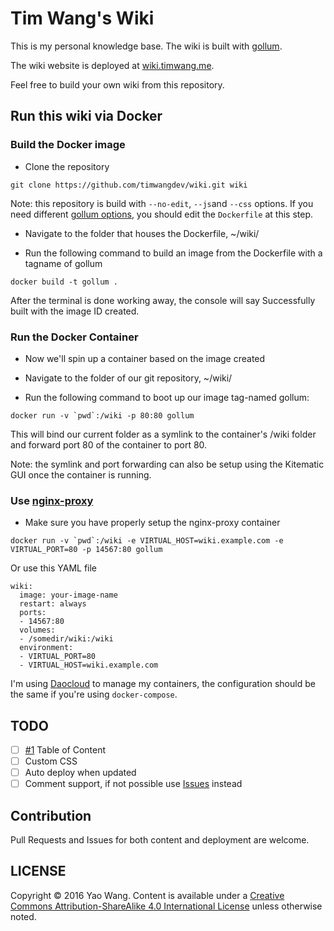 # Tim Wang's Wiki

This is my personal knowledge base. The wiki is built with [gollum](https://github.com/gollum/gollum).

The wiki website is deployed at [wiki.timwang.me](http://wiki.timwang.me).

Feel free to build your own wiki from this repository.

## Run this wiki via Docker

### Build the Docker image

* Clone the repository

```
git clone https://github.com/timwangdev/wiki.git wiki
```

Note: this repository is build with `--no-edit`, `--js`and `--css` options. If you need different [gollum options](https://github.com/gollum/gollum#running), you should edit the `Dockerfile` at this step.

* Navigate to the folder that houses the Dockerfile, ~/wiki/

* Run the following command to build an image from the Dockerfile with a tagname of gollum

```
docker build -t gollum .
```

After the terminal is done working away, the console will say Successfully built with the image ID created.

### Run the Docker Container

* Now we'll spin up a container based on the image created

* Navigate to the folder of our git repository, ~/wiki/

* Run the following command to boot up our image tag-named gollum:

```
docker run -v `pwd`:/wiki -p 80:80 gollum
```

This will bind our current folder as a symlink to the container's /wiki folder and forward port 80 of the container to port 80. 

Note: the symlink and port forwarding can also be setup using the Kitematic GUI once the container is running.

### Use [nginx-proxy](https://github.com/jwilder/nginx-proxy)

* Make sure you have properly setup the nginx-proxy container

```
docker run -v `pwd`:/wiki -e VIRTUAL_HOST=wiki.example.com -e VIRTUAL_PORT=80 -p 14567:80 gollum
```

Or use this YAML file

```
wiki:
  image: your-image-name
  restart: always
  ports:
  - 14567:80
  volumes:
  - /somedir/wiki:/wiki
  environment:
  - VIRTUAL_PORT=80
  - VIRTUAL_HOST=wiki.example.com
```

I'm using [Daocloud](http://www.daocloud.io/) to manage my containers, the configuration should be the same if you're using `docker-compose`.

## TODO

- [ ] [#1](https://github.com/timwangdev/wiki/issues/1) Table of Content
- [ ] Custom CSS
- [ ] Auto deploy when updated
- [ ] Comment support, if not possible use [Issues](https://github.com/timwangdev/wiki/issues) instead

## Contribution

Pull Requests and Issues for both content and deployment are welcome.

## LICENSE

Copyright © 2016 Yao Wang. Content is available under a [Creative Commons Attribution-ShareAlike 4.0 International License](http://creativecommons.org/licenses/by-sa/4.0/) unless otherwise noted.